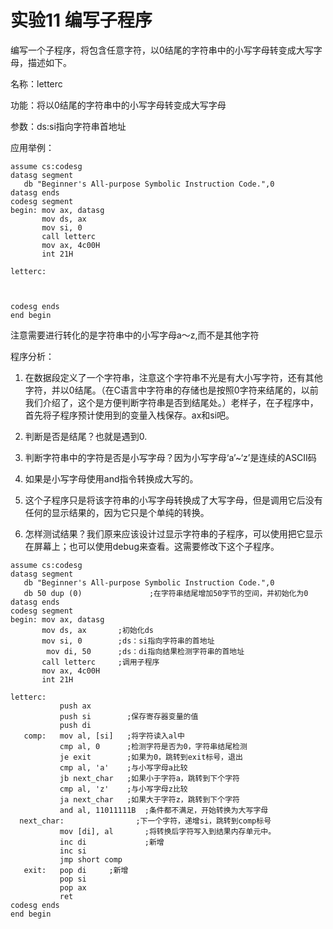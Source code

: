 # 实验11 编写子程序

编写一个子程序，将包含任意字符，以0结尾的字符串中的小写字母转变成大写字母，描述如下。

名称：letterc

功能：将以0结尾的字符串中的小写字母转变成大写字母

参数：ds:si指向字符串首地址

应用举例：

```assembly
assume cs:codesg
datasg segment 
   db "Beginner's All-purpose Symbolic Instruction Code.",0 
datasg ends
codesg segment
begin: mov ax, datasg
       mov ds, ax
       mov si, 0    
       call letterc
       mov ax, 4c00H
       int 21H

letterc:   

           

codesg ends
end begin
```

注意需要进行转化的是字符串中的小写字母a〜z,而不是其他字符

程序分析：

1. 在数据段定义了一个字符串，注意这个字符串不光是有大小写字符，还有其他字符，并以0结尾。（在C语言中字符串的存储也是按照0字符来结尾的，以前我们介绍了，这个是方便判断字符串是否到结尾处。）老样子，在子程序中，首先将子程序预计使用到的变量入栈保存。ax和si吧。

2. 判断是否是结尾？也就是遇到0.

3. 判断字符串中的字符是否是小写字母？因为小写字母‘a’~‘z’是连续的ASCII码

4. 如果是小写字母使用and指令转换成大写的。

5. 这个子程序只是将该字符串的小写字母转换成了大写字母，但是调用它后没有任何的显示结果的，因为它只是个单纯的转换。

6. 怎样测试结果？我们原来应该设计过显示字符串的子程序，可以使用把它显示在屏幕上；也可以使用debug来查看。这需要修改下这个子程序。



```assembly
assume cs:codesg
datasg segment 
   db "Beginner's All-purpose Symbolic Instruction Code.",0 
   db 50 dup (0)               ;在字符串结尾增加50字节的空间，并初始化为0
datasg ends
codesg segment
begin: mov ax, datasg
       mov ds, ax		;初始化ds
       mov si, 0    	;ds：si指向字符串的首地址
        mov di, 50      ;ds：di指向结果检测字符串的首地址
       call letterc		;调用子程序
       mov ax, 4c00H
       int 21H

letterc:   
		   push ax
           push si        ;保存寄存器变量的值
           push di
   comp:   mov al, [si]   ;将字符读入al中
           cmp al, 0      ;检测字符是否为0，字符串结尾检测
           je exit        ;如果为0，跳转到exit标号，退出
           cmp al, 'a'    ;与小写字母a比较
           jb next_char   ;如果小于字符a，跳转到下个字符          
           cmp al, 'z'    ;与小写字母z比较
           ja next_char   ;如果大于字符z，跳转到下个字符           
           and al, 11011111B  ;条件都不满足，开始转换为大写字母
  next_char:                ;下一个字符，递增si，跳转到comp标号
   		   mov [di], al       ;将转换后字符写入到结果内存单元中。
           inc di             ;新增
           inc si
           jmp short comp      
   exit:   pop di     ;新增
   		   pop si
           pop ax     
           ret         
codesg ends
end begin
```

